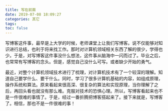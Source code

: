 ```yaml
---
title: 写在前面
date: 2019-07-08 18:09:27
categories: 其它
tags: 
toc: false
---
```



写博客这件事，最早是上大学的时候，老师课堂上让我们写博客。说不仅能够对知识进行总结，也利于将来找工作。那时对计算机领域相关东西了解的很少，学得也少。于是，对写博客这件事没什么想法，这件事从脑海中一闪而过了。毕业之后，也常常有写博客的念头。但是，感觉自己没什么可写。或者缺少开始的勇气。

最近，对整个计算机领域技术进行了梳理，对计算机技术有了一个较深的理解。知道自己要学什么、要干什么。同时，学习了很多计算机基础的内容，如组成原理，操作系统和算法。原来看起来很高深、很复杂的算法和实现原理，当你理解了之后，再回头看也就没有那么难。克服对技术的恐惧心理。所以，写博客看起来也不是一件很难的事情了。于是，经过一番折腾把博客搭起来了。接下来就是，写博客了。相信，那也不是一件很难的事！

<br>

<img style="display: block; margin: 0 auto;" src="https://bog-1259597974.cos.ap-chengdu.myqcloud.com/background/universe-03.jpg" alt="" />